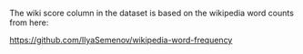The wiki score column in the dataset is based on the wikipedia word counts from here: 

https://github.com/IlyaSemenov/wikipedia-word-frequency